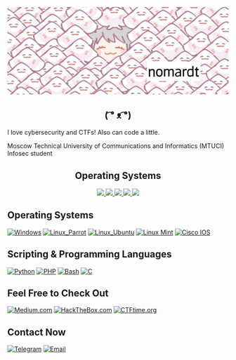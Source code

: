 ![Header](https://github.com/nomardt/Work/blob/main/profileimage1.jpg)


<h2 align="center"> ( ͡° ᴥ ͡°) </h2>

I love cybersecurity and CTFs! Also can code a little.

Moscow Technical University of Communications and Informatics (MTUCI) Infosec student


<h2 align="center">Operating Systems</h1>
<p align="center">
    <a href="https://www.microsoft.com/en-us/windows">
        <img src="https://img.shields.io/badge/-Windows-DC322F?style=for-the-badge&logo=windows"/>
    </a>
    <a href="">
        <img src="https://img.shields.io/badge/-ParrotSec_OS-DC322F?style=for-the-badge&logo=linux&logoColor=FFFFFF"/>
    </a>
    <a href="">
        <img src="https://img.shields.io/badge/-Linux_Ubuntu-DC322F?style=for-the-badge&logo=Ubuntu&logoColor=FFFFFF"/>
    </a>
    <a href="">
        <img src="https://img.shields.io/badge/Linux_Mint-DC322F?style=for-the-badge&logo=linux-mint&logoColor=white"/>
    </a>
    <a href="">
        <img src="https://img.shields.io/badge/Cisco%20IOS-DC322F?style=for-the-badge&logo=Cisco&logoColor=white"/>
    </a>
</p>

## Operating Systems
[![Windows](https://img.shields.io/badge/-Windows-DC322F?style=for-the-badge&logo=windows)](https://www.microsoft.com/en-us/windows)
[![Linux_Parrot](https://img.shields.io/badge/-ParrotSec_OS-DC322F?style=for-the-badge&logo=linux&logoColor=FFFFFF)](https://www.parrotsec.org/)
[![Linux_Ubuntu](https://img.shields.io/badge/-Linux_Ubuntu-DC322F?style=for-the-badge&logo=Ubuntu&logoColor=FFFFFF)](https://ubuntu.com/)
[![Linux Mint](https://img.shields.io/badge/Linux_Mint-DC322F?style=for-the-badge&logo=linux-mint&logoColor=white)](https://linuxmint.com/)
[![Cisco IOS](https://img.shields.io/badge/Cisco%20IOS-DC322F?style=for-the-badge&logo=Cisco&logoColor=white)](https://en.wikipedia.org/wiki/Cisco_IOS)


## Scripting & Programming Languages
[![Python](https://img.shields.io/badge/Python-DC322F?style=for-the-badge&logo=python&logoColor=white)](https://docs.python.org/3/)
[![PHP](https://img.shields.io/badge/PHP-DC322F?style=for-the-badge&logo=php&logoColor=white)](https://www.php.net/docs.php)
[![Bash](https://img.shields.io/badge/-Bash-DC322F?style=for-the-badge&logo=gnu-bash&logoColor=FFFFFF)](https://www.gnu.org/savannah-checkouts/gnu/bash/manual/bash.html)
[![C](https://img.shields.io/badge/-C-DC322F?style=for-the-badge&logo=C&logoColor=FFFFFF)](https://devdocs.io/c/)

## Feel Free to Check Out
[![Medium.com](https://img.shields.io/badge/-Medium-DC322F?style=for-the-badge&logo=Medium)](https://medium.com/@nomardt)
[![HackTheBox.com](https://img.shields.io/badge/-HTB-DC322F?style=for-the-badge&logo=HackTheBox)](https://app.hackthebox.com/users/1363617)
[![CTFtime.org](https://img.shields.io/badge/-CTFtime.org-DC322F?style=for-the-badge)](https://ctftime.org/user/149327)

## Contact Now
[![Telegram](https://img.shields.io/badge/-Telegram-DC322F?style=for-the-badge&logo=Telegram)](https://t.me/nomardt)
[![Email](https://img.shields.io/badge/-Email-DC322F?style=for-the-badge&logo=Thunderbird)](mailto:nomardt@aol.com)

<!--
**nomardt/nomardt** is a ✨ _special_ ✨ repository because its `README.md` (this file) appears on your GitHub profile.

Here are some ideas to get you started:

- 🔭 I’m currently working on ...
- 🌱 I’m currently learning ...
- 👯 I’m looking to collaborate on ...
- 🤔 I’m looking for help with ...
- 💬 Ask me about ...
- 📫 How to reach me: ...
- 😄 Pronouns: ...
- ⚡ Fun fact: ...
-->
